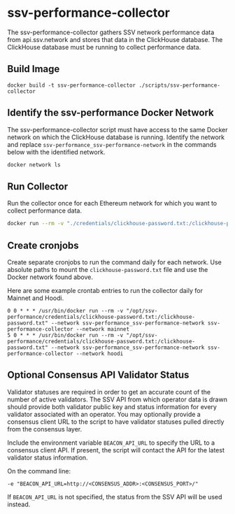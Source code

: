# ssv-performance-collector

The ssv-performance-collector gathers SSV network performance data from api.ssv.network and stores that data in the ClickHouse database. The ClickHouse database must be running to collect performance data.

## Build Image

```
docker build -t ssv-performance-collector ./scripts/ssv-performance-collector
```

## Identify the ssv-performance Docker Network

The ssv-performance-collector script must have access to the same Docker network on which the ClickHouse database is running. Identify the network and replace `ssv-performance_ssv-performance-network` in the commands below with the identified network.

```bash
docker network ls
```

## Run Collector

Run the collector once for each Ethereum network for which you want to collect performance data.

```bash
docker run --rm -v "./credentials/clickhouse-password.txt:/clickhouse-password.txt" --network ssv-performance_ssv-performance-network ssv-performance-collector --network mainnet
```

## Create cronjobs

Create separate cronjobs to run the command daily for each network. Use absolute paths to mount the `clickhouse-password.txt` file and use the Docker network found above.

Here are some example crontab entries to run the collector daily for Mainnet and Hoodi. 

```
0 0 * * * /usr/bin/docker run --rm -v "/opt/ssv-performance/credentials/clickhouse-password.txt:/clickhouse-password.txt" --network ssv-performance_ssv-performance-network ssv-performance-collector --network mainnet
5 0 * * * /usr/bin/docker run --rm -v "/opt/ssv-performance/credentials/clickhouse-password.txt:/clickhouse-password.txt" --network ssv-performance_ssv-performance-network ssv-performance-collector --network hoodi
```

## Optional Consensus API Validator Status

Validator statuses are required in order to get an accurate count of the number of active validators. The SSV API from which operator data is drawn should provide both validator public key and status information for every validator associated with an operator. You may optionally provide a consensus client URL to the script to have validator statuses pulled directly from the consensus layer.

Include the environment variable `BEACON_API_URL` to specify the URL to a consensus client API. If present, the script will contact the API for the latest validator status information.

On the command line:
```
-e "BEACON_API_URL=http://<CONSENSUS_ADDR>:<CONSENSUS_PORT>/"
```

If `BEACON_API_URL` is not specified, the status from the SSV API will be used instead.